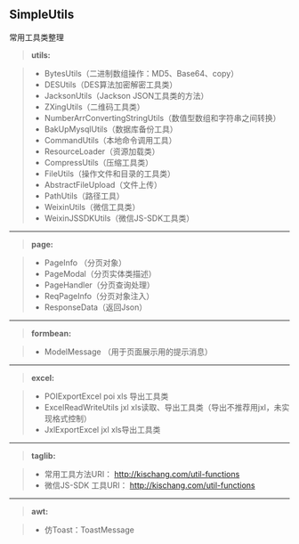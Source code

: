 
SimpleUtils
-------------

常用工具类整理

> **utils:**

> - BytesUtils（二进制数组操作：MD5、Base64、copy）
> - DESUtils（DES算法加密解密工具类）
> - JacksonUtils（Jackson JSON工具类的方法）
> - ZXingUtils（二维码工具类）
> - NumberArrConvertingStringUtils（数值型数组和字符串之间转换）
> - BakUpMysqlUtils（数据库备份工具）
> - CommandUtils（本地命令调用工具）
> - ResourceLoader（资源加载类）
> - CompressUtils（压缩工具类）
> - FileUtils（操作文件和目录的工具类）
> - AbstractFileUpload（文件上传）
> - PathUtils（路径工具）
> - WeixinUtils（微信工具类）
> - WeixinJSSDKUtils（微信JS-SDK工具类）

--------------

> **page:**

> - PageInfo （分页对象）
> - PageModal（分页实体类描述）
> - PageHandler（分页查询处理）
> - ReqPageInfo（分页对象注入）
> - ResponseData（返回Json）

--------------
> **formbean:**

> - ModelMessage （用于页面展示用的提示消息）

--------------
> **excel:**

> - POIExportExcel poi xls 导出工具类
> - ExcelReadWriteUtils jxl xls读取、导出工具类（导出不推荐用jxl，未实现格式控制）
> - JxlExportExcel jxl xls导出工具类

--------------

> **taglib:**

> - 常用工具方法URI： http://kischang.com/util-functions
> - 微信JS-SDK 工具URI： http://kischang.com/util-functions

--------------
> **awt:**

> - 仿Toast：ToastMessage